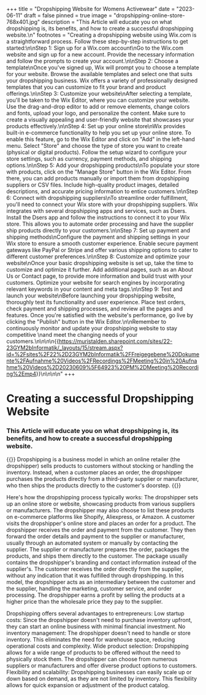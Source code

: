+++
title = "Dropshipping Website for Womens Activewear"
date = "2023-06-11"
draft = false
pinned = true
image = "dropshipping-online-store-768x401.jpg"
description = "This Article will educate you on what dropshipping is, its benefits, and how to create a successful dropshipping website.\n"
footnotes = "Creating a dropshipping website using Wix.com is a straightforward process. Follow these step-by-step instructions to get started:\n\nStep 1: Sign up for a Wix.com account\nGo to the Wix.com website and sign up for a new account. Provide the necessary information and follow the prompts to create your account.\n\nStep 2: Choose a template\nOnce you've signed up, Wix will prompt you to choose a template for your website. Browse the available templates and select one that suits your dropshipping business. Wix offers a variety of professionally designed templates that you can customize to fit your brand and product offerings.\n\nStep 3: Customize your website\nAfter selecting a template, you'll be taken to the Wix Editor, where you can customize your website. Use the drag-and-drop editor to add or remove elements, change colors and fonts, upload your logo, and personalize the content. Make sure to create a visually appealing and user-friendly website that showcases your products effectively.\n\nStep 4: Set up your online store\nWix provides built-in e-commerce functionality to help you set up your online store. To enable this feature, go to the Wix Editor and click on \"Add\" in the left-hand menu. Select \"Store\" and choose the type of store you want to create (physical or digital products). Follow the setup wizard to configure your store settings, such as currency, payment methods, and shipping options.\n\nStep 5: Add your dropshipping products\nTo populate your store with products, click on the \"Manage Store\" button in the Wix Editor. From there, you can add products manually or import them from dropshipping suppliers or CSV files. Include high-quality product images, detailed descriptions, and accurate pricing information to entice customers.\n\nStep 6: Connect with dropshipping suppliers\nTo streamline order fulfillment, you'll need to connect your Wix store with your dropshipping suppliers. Wix integrates with several dropshipping apps and services, such as Dsers. Install the Dsers app and follow the instructions to connect it to your Wix store. This allows you to automate order processing and have the supplier ship products directly to your customers.\n\nStep 7: Set up payment and shipping methods\nConfigure the payment and shipping settings in your Wix store to ensure a smooth customer experience. Enable secure payment gateways like PayPal or Stripe and offer various shipping options to cater to different customer preferences.\n\nStep 8: Customize and optimize your website\nOnce your basic dropshipping website is set up, take the time to customize and optimize it further. Add additional pages, such as an About Us or Contact page, to provide more information and build trust with your customers. Optimize your website for search engines by incorporating relevant keywords in your content and meta tags.\n\nStep 9: Test and launch your website\nBefore launching your dropshipping website, thoroughly test its functionality and user experience. Place test orders, check payment and shipping processes, and review all the pages and features. Once you're satisfied with the website's performance, go live by clicking the \"Publish\" button in the Wix Editor.\n\nRemember to continuously monitor and update your dropshipping website to stay competitive \nand meet the changing needs of your customers.\n\n<!--StartFragment-->\n\n{{<https://muristalden.sharepoint.com/sites/22-23GYM2bInformatik/_layouts/15/stream.aspx?id=%2Fsites%2F22%2D23GYM2bInformatik%2FFreigegebene%20Dokumente%2FAufnahme%20Videos%2FRecordings%2FMeeting%20in%20Aufnahme%20Videos%2D20230609%5F64923%20PM%2DMeeting%20Recording%2Emp4>}}\n\n<!--EndFragment-->\n\n[](https://muristalden.sharepoint.com/sites/22-23GYM2bInformatik/_layouts/15/stream.aspx?id=%2Fsites%2F22%2D23GYM2bInformatik%2FFreigegebene%20Dokumente%2FAufnahme%20Videos%2FRecordings%2FMeeting%20in%20Aufnahme%20Videos%2D20230609%5F64923%20PM%2DMeeting%20Recording%2Emp4)"
+++
# Creating a successful Dropshipping Website

### This Article will educate you on what dropshipping is, its benefits, and how to create a successful dropshipping website.


{{<box>}}
Dropshipping is a business model in which an online retailer (the dropshipper) sells products to customers without stocking or handling the inventory. Instead, when a customer places an order, the dropshipper purchases the products directly from a third-party supplier or manufacturer, who then ships the products directly to the customer's doorstep.
{{</box>}}


Here's how the dropshipping process typically works:
The dropshipper sets up an online store or website, showcasing products from various suppliers or manufacturers. The dropshipper may also choose to list these products on e-commerce platforms like Shopify, Aliexpress, or Amazon.
A customer visits the dropshipper's online store and places an order for a product.
The dropshipper receives the order and payment from the customer. They then forward the order details and payment to the supplier or manufacturer, usually through an automated system or manually by contacting the supplier.
The supplier or manufacturer prepares the order, packages the products, and ships them directly to the customer. The package usually contains the dropshipper's branding and contact information instead of the supplier's.
The customer receives the order directly from the supplier, without any indication that it was fulfilled through dropshipping.
In this model, the dropshipper acts as an intermediary between the customer and the supplier, handling the marketing, customer service, and order processing. The dropshipper earns a profit by selling the products at a higher price than the wholesale price they pay to the supplier.

Dropshipping offers several advantages to entrepreneurs:
Low startup costs: Since the dropshipper doesn't need to purchase inventory upfront, they can start an online business with minimal financial investment.
No inventory management: The dropshipper doesn't need to handle or store inventory. This eliminates the need for warehouse space, reducing operational costs and complexity.
Wide product selection: Dropshipping allows for a wide range of products to be offered without the need to physically stock them. The dropshipper can choose from numerous suppliers or manufacturers and offer diverse product options to customers.
Flexibility and scalability: Dropshipping businesses can easily scale up or down based on demand, as they are not limited by inventory. This flexibility allows for quick expansion or adjustment of the product catalog.





